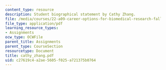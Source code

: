```yaml
---
content_type: resource
description: Student biographical statement by Cathy Zhang.
file: /media/courses/22-a09-career-options-for-biomedical-research-fall-2006/c27619c4a2ae5605f025a721375b0764_cathy_zhang.pdf
file_type: application/pdf
learning_resource_types:
- Assignments
ocw_type: OCWFile
parent_title: Assignments
parent_type: CourseSection
resourcetype: Document
title: cathy_zhang.pdf
uid: c27619c4-a2ae-5605-f025-a721375b0764
---
```

